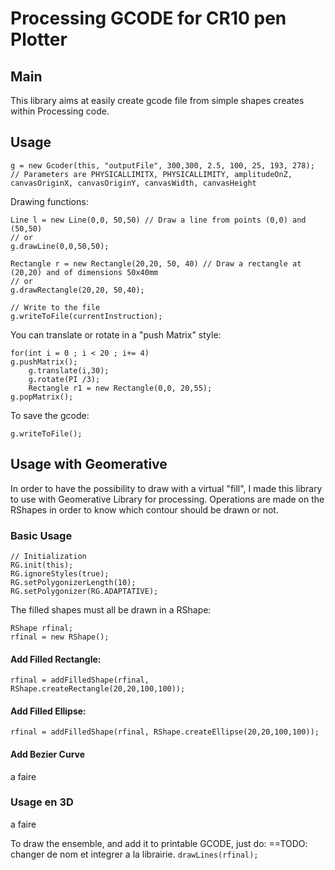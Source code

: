 # Processing GCODE for CR10 pen Plotter



## Main

This library aims at easily create gcode file from simple shapes creates within Processing code.


## Usage


```
g = new Gcoder(this, "outputFile", 300,300, 2.5, 100, 25, 193, 278);
// Parameters are PHYSICALLIMITX, PHYSICALLIMITY, amplitudeOnZ, canvasOriginX, canvasOriginY, canvasWidth, canvasHeight
```

Drawing functions:

```
Line l = new Line(0,0, 50,50) // Draw a line from points (0,0) and (50,50)
// or
g.drawLine(0,0,50,50);
```

```
Rectangle r = new Rectangle(20,20, 50, 40) // Draw a rectangle at (20,20) and of dimensions 50x40mm
// or
g.drawRectangle(20,20, 50,40);
```

```
// Write to the file
g.writeToFile(currentInstruction);
```


You can translate or rotate in a "push Matrix" style:

```
for(int i = 0 ; i < 20 ; i+= 4)
g.pushMatrix();
    g.translate(i,30);
    g.rotate(PI /3);
    Rectangle r1 = new Rectangle(0,0, 20,55);
g.popMatrix();
```

To save the gcode:
```
g.writeToFile();
```


## Usage with Geomerative

In order to have the possibility to draw with a virtual "fill", I made this library to use with Geomerative Library for processing. Operations are made on the RShapes in order to know which contour should be drawn or not.

### Basic Usage

```
// Initialization
RG.init(this);
RG.ignoreStyles(true);
RG.setPolygonizerLength(10);
RG.setPolygonizer(RG.ADAPTATIVE);
```

The filled shapes must all be drawn in a RShape:

```
RShape rfinal;
rfinal = new RShape();
```

#### Add Filled Rectangle:
`rfinal = addFilledShape(rfinal, RShape.createRectangle(20,20,100,100));`

#### Add Filled Ellipse:
`rfinal = addFilledShape(rfinal, RShape.createEllipse(20,20,100,100));`


#### Add Bezier Curve
a faire

### Usage en 3D
a faire

To draw the ensemble, and add it to printable GCODE, just do:
==TODO: changer de nom et integrer a la librairie.
`drawLines(rfinal);` 

<!-- 
### Circles and arcs

```
// Add the instruction do draw a circle at point (centerX, centerY) of radius r:
DrawCircle(centerX, centerY, r);
``` -->

<!-- 
### Other functions

```
fillCircles();
noFillCircles();
setAmplitudeZ(z);
setFillDensity(d);
``` -->